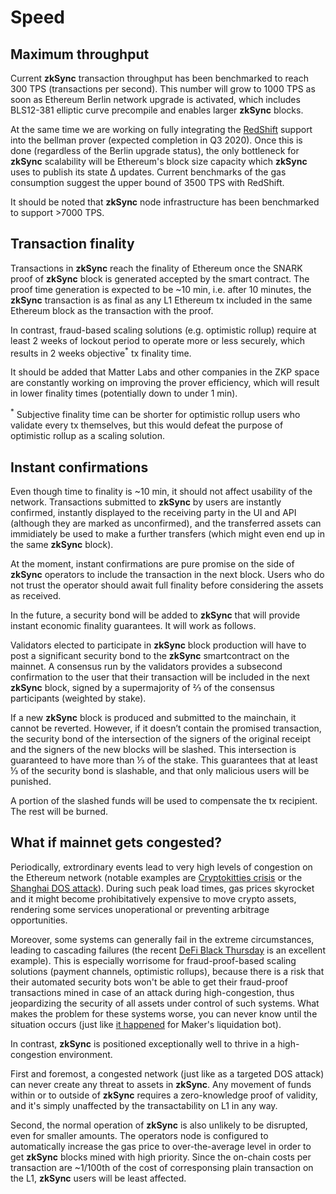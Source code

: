 # Speed

## Maximum throughput

Current **zkSync** transaction throughput has been benchmarked to reach 300 TPS (transactions per second). This number will grow to 1000 TPS as soon as Ethereum Berlin network upgrade is activated, which includes BLS12-381 elliptic curve precompile and enables larger **zkSync** blocks.

At the same time we are working on fully integrating the [RedShift](https://eprint.iacr.org/2019/1400) support into the bellman prover (expected completion in Q3 2020). Once this is done (regardless of the Berlin upgrade status), the only bottleneck for **zkSync** scalability will be Ethereum's block size capacity which **zkSync** uses to publish its state ∆ updates. Current benchmarks of the gas consumption suggest the upper bound of 3500 TPS with RedShift.

It should be noted that **zkSync** node infrastructure has been benchmarked to support >7000 TPS.

## Transaction finality

Transactions in **zkSync** reach the finality of Ethereum once the SNARK proof of **zkSync** block is generated accepted by the smart contract. The proof time generation is expected to be ~10 min, i.e. after 10 minutes, the **zkSync** transaction is as final as any L1 Ethereum tx included in the same Ethereum block as the transaction with the proof.

In contrast, fraud-based scaling solutions (e.g. optimistic rollup) require at least 2 weeks of lockout period to operate more or less securely, which results in 2 weeks objective<sup>\*</sup> tx finality time.

It should be added that Matter Labs and other companies in the ZKP space are constantly working on improving the prover efficiency, which will result in lower finality times (potentially down to under 1 min).

<span class="footnote"><sup>*</sup> Subjective finality time can be shorter for optimistic rollup users who validate every tx themselves, but this would defeat the purpose of optimistic rollup as a scaling solution.</span>

## Instant confirmations

Even though time to finality is ~10 min, it should not affect usability of the network. Transactions submitted to **zkSync** by users are instantly confirmed, instantly displayed to the receiving party in the UI and API (although they are marked as unconfirmed), and the transferred assets can immidiately be used to make a further transfers (which might even end up in the same **zkSync** block).

At the moment, instant confirmations are pure promise on the side of **zkSync** operators to include the transaction in the next block. Users who do not trust the operator should await full finality before considering the assets as received.

In the future, a security bond will be added to **zkSync** that will provide instant economic finality guarantees. It will work as follows.

Validators elected to participate in **zkSync** block production will have to post a significant security bond to the **zkSync** smartcontract on the mainnet. A consensus run by the validators provides a subsecond confirmation to the user that their transaction will be included in the next **zkSync** block, signed by a supermajority of ⅔ of the consensus participants (weighted by stake).

If a new **zkSync** block is produced and submitted to the mainchain, it cannot be reverted. However, if it doesn’t contain the promised transaction, the security bond of the intersection of the signers of the original receipt and the signers of the new blocks will be slashed. This intersection is guaranteed to have more than ⅓ of the stake. This guarantees that at least ⅓ of the security bond is slashable, and that only malicious users will be punished.

A portion of the slashed funds will be used to compensate the tx recipient. The rest will be burned.

## What if mainnet gets congested?

Periodically, extrordinary events lead to very high levels of congestion on the Ethereum network (notable examples are [Cryptokitties crisis](https://media.consensys.net/the-inside-story-of-the-cryptokitties-congestion-crisis-499b35d119cc) or the [Shanghai DOS attack](https://blog.ethereum.org/2016/09/22/ethereum-network-currently-undergoing-dos-attack/)). During such peak load times, gas prices skyrocket and it might become prohibitatively expensive to move crypto assets, rendering some services unoperational or preventing arbitrage opportunities.

Moreover, some systems can generally fail in the extreme circumstances, leading to cascading failures (the recent [DeFi Black Thursday](https://forklog.media/black-thursday-for-defi-wounds-to-lick-and-lessons-to-learn/) is an excellent example). This is especially worrisome for fraud-proof-based scaling solutions (payment channels, optimistic rollups), because there is a risk that their automated security bots won't be able to get their fraud-proof transactions mined in case of an attack during high-congestion, thus jeopardizing the security of all assets under control of such systems. What makes the problem for these systems worse, you can never know until the situation occurs (just like [it happened](https://medium.com/dragonfly-research/daos-ex-machina-an-in-depth-timeline-of-makers-recent-crisis-66d2ae39dd65) for Maker's liquidation bot).

In contrast, **zkSync** is positioned exceptionally well to thrive in a high-congestion environment.

First and foremost, a congested network (just like as a targeted DOS attack) can never create any threat to assets in **zkSync**. Any movement of funds within or to outside of **zkSync** requires a zero-knowledge proof of validity, and it's simply unaffected by the transactability on L1 in any way.

Second, the normal operation of **zkSync** is also unlikely to be disrupted, even for smaller amounts. The operators node is configured to automatically increase the gas price to over-the-average level in order to get **zkSync** blocks mined with high priority. Since the on-chain costs per transaction are ~1/100th of the cost of corresponsing plain transaction on the L1, **zkSync** users will be least affected.
